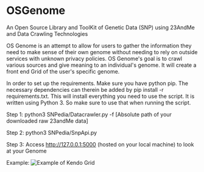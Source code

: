 # OSGenome
An Open Source Library and ToolKit of Genetic Data (SNP) using 23AndMe and Data Crawling Technologies

OS Genome is an attempt to allow for users to gather the information they need to make sense of their own genome without needing to rely on outside services with unknown privacy policies. OS Genome's goal is to crawl various sources and give meaning to an individual's genome. It will create a front end Grid of the user's specific genome. 

In order to set up the requirements. Make sure you have python pip. The necessary dependencies can therein be added by pip install -r requirements.txt. This will install everything you need to use the script. It is written using Python 3. So make sure to use that when running the script.

Step 1:
python3 SNPedia/Datacrawler.py -f [Absolute path of your downloaded raw 23andMe data]

Step 2:
python3 SNPedia/SnpApi.py

Step 3:
Access http://127.0.0.1:5000 (hosted on your local machine) to look at your Genome

Example:
![Example of Kendo Grid](https://github.com/mentatpsi/OSGenome/blob/master/OSGenome.png)
